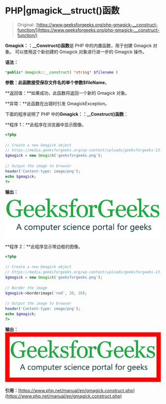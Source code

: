 # PHP|gmagick__struct()函数

> Original: [https://www.geeksforgeeks.org/php-gmagick-__construct-function/](https://www.geeksforgeeks.org/php-gmagick-__construct-function/)

**Gmagick：：__Construct()函数**是 PHP 中的内置函数，用于创建 Gmagick 对象。 可以使用这个新创建的 Gmagick 对象进行进一步的 Gmagick 操作。

**语法：**

```php
*public* Gmagick::__construct( *string* $filename )
```

**参数：**此函数接受保存文件名的单个参数**$fileName**。

**返回值：**如果成功，此函数将返回一个新的 Gmagick 对象。

**异常：**此函数在出错时引发 GmagickException。

下面的程序说明了 PHP 中的**Gmagick：：__Construct()函数**：

**程序 1：**此程序在浏览器中显示图像。

```php
<?php

// Create a new Gmagick object
// https://media.geeksforgeeks.org/wp-content/uploads/geeksforgeeks-13.png
$gmagick = new Gmagick('geeksforgeeks.png');

// Output the image to browser
header('Content-type: image/png');  
echo $gmagick;  
?>
```

**输出：**
![](img/07c99ec29e7a50fc3ea91a9d4a8d2f31.png)

**程序 2：**此程序显示带边框的图像。

```php
<?php

// Create a new Gmagick object
// https://media.geeksforgeeks.org/wp-content/uploads/geeksforgeeks-13.png
$gmagick = new Gmagick('geeksforgeeks.png');

// Border the image
$gmagick->borderimage('red', 20, 20);

// Output the image to browser
header('Content-type: image/png');  
echo $gmagick;  
?>  
```

**输出：**
![](img/d30eea22ec2d2a97ef734c0d04c4d352.png)

**引用：**[https://www.php.net/manual/en/gmagick.construct.php](https://www.php.net/manual/en/gmagick.construct.php)